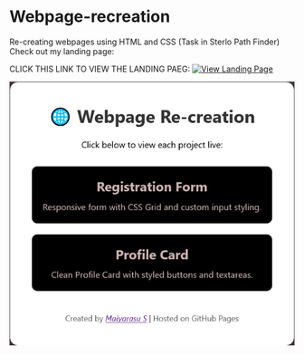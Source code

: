 # Webpage-recreation
Re-creating webpages using HTML and CSS (Task in Sterlo Path Finder)
Check out my landing page:  


CLICK THIS LINK TO VIEW THE LANDING PAEG: [![View Landing Page](https://img.shields.io/badge/View-Projects-blue)](https://maiyarasu-s.github.io/Webpage-recreation/)

[![Landing Page Screenshot](screenshot.png)](https://maiyarasu-s.github.io/Webpage-recreation/)



